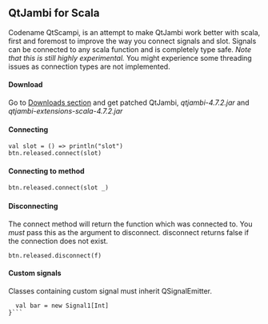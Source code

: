 
## QtJambi for Scala
Codename QtScampi, is an attempt to make QtJambi work better with scala, first and foremost to improve the way you connect signals and slot. Signals can be connected to any scala function and is completely type safe. *Note that this is still highly experimental.* You might experience some threading issues as connection types are not implemented.


#### Download
Go to [Downloads section](https://github.com/takoi/qtjambi-for-scala/downloads) and get patched QtJambi, *qtjambi-4.7.2.jar* and *qtjambi-extensions-scala-4.7.2.jar*


#### Connecting
```val btn = new QPushButton("")
val slot = () => println("slot")
btn.released.connect(slot)
```

#### Connecting to method
```def slot() = { }
btn.released.connect(slot _)
```

#### Disconnecting
The connect method will return the function which was connected to. You _must_ pass this as the argument to disconnect. disconnect returns false if the connection does not exist.

```val f = btn.released.connect(slot _)
btn.released.disconnect(f)
```

#### Custom signals
Classes containing custom signal must inherit QSignalEmitter.

```class Foo extends QSignalEmitter {
  val bar = new Signal1[Int]
}```
